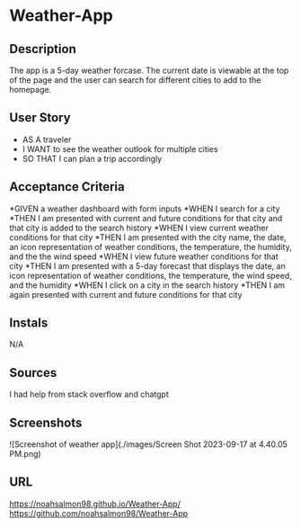 # Weather-App

## Description
The app is a 5-day weather forcase. The current date is viewable at the top of the page and the user can search for different cities to add to the homepage.


## User Story

* AS A traveler
* I WANT to see the weather outlook for multiple cities
* SO THAT I can plan a trip accordingly


## Acceptance Criteria

*GIVEN a weather dashboard with form inputs
*WHEN I search for a city
*THEN I am presented with current and future conditions for that city and that city is added to the search history
*WHEN I view current weather conditions for that city
*THEN I am presented with the city name, the date, an icon representation of weather conditions, the temperature, the humidity, and the the wind speed
*WHEN I view future weather conditions for that city
*THEN I am presented with a 5-day forecast that displays the date, an icon representation of weather conditions, the temperature, the wind speed, and the humidity
*WHEN I click on a city in the search history
*THEN I am again presented with current and future conditions for that city

## Instals
N/A

## Sources

I had help from stack overflow and chatgpt

## Screenshots

![Screenshot of weather app](./images/Screen Shot 2023-09-17 at 4.40.05 PM.png)

## URL

https://noahsalmon98.github.io/Weather-App/
https://github.com/noahsalmon98/Weather-App
